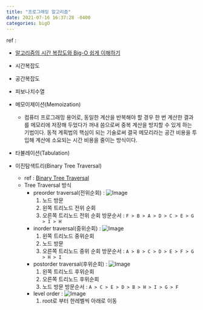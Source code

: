 ```yaml
---
title: "프로그래밍 알고리즘"
date: 2021-07-16 16:37:28 -0400
categories: bigO
---
```


ref : 
- [알고리즘의 시간 복잡도와 Big-O 쉽게 이해하기](https://blog.chulgil.me/algorithm/)

- 시간복잡도
- 공간복잡도
- 피보나치수열
- 메모이제이션(Memoization)
  - 컴퓨터 프로그래밍 용어로, 동일한 계산을 반복해야 할 경우 한 번 계산한 결과를 메모리에 저장해 두었다가 꺼내 씀으로써 중복 계산을 방지할 수 있게 하는 기법이다. 동적 계획법의 핵심이 되는 기술로써 결국 메모리라는 공간 비용을 투입해 계산에 소요되는 시간 비용을 줄이는 방식이다.
- 타뷸레이션(Tabulation)
- 이진탐색트리(Binary Tree Traversal)
  - ref : [Binary Tree Traversal](https://gnujoow.github.io/ds/2016/09/01/DS4-TreeTraversal/)
  - Tree Traversal 방식
    - preorder traversal(전위순회) : ![Image](https://upload.wikimedia.org/wikipedia/commons/thumb/d/d4/Sorted_binary_tree_preorder.svg/220px-Sorted_binary_tree_preorder.svg.png)
      1. 노드 방문
      2. 왼쪽 트리노드 전위 순회
      3. 오른쪽 트리노드 전위 순회
      방문순서 : ``` F > B > A > D > C > E > G > I > H ```
    - inorder traversal(중위순회) : ![Image](https://upload.wikimedia.org/wikipedia/commons/thumb/7/77/Sorted_binary_tree_inorder.svg/220px-Sorted_binary_tree_inorder.svg.png)
      1. 왼쪽 트리노드 중위순회
      2. 노드 방문
      3. 오른쪽 트리노드 중위 순회
      방문순서 : ``` A > B > C > D > E > F > G > H > I ```
    - postorder traversal(후위순회) : ![Image](https://upload.wikimedia.org/wikipedia/commons/thumb/9/9d/Sorted_binary_tree_postorder.svg/220px-Sorted_binary_tree_postorder.svg.png)
      1. 왼쪽 트리노드 후위순회
      2. 오른쪽 트리노드 후위순회
      3. 노드 방문
      방문순서 : ``` A > C > E > D > B > H > I > G > F ```
    - level order : ![Image](https://upload.wikimedia.org/wikipedia/commons/thumb/d/d1/Sorted_binary_tree_breadth-first_traversal.svg/220px-Sorted_binary_tree_breadth-first_traversal.svg.png)
      1. root로 부터 한레벨씩 아래로 이동
